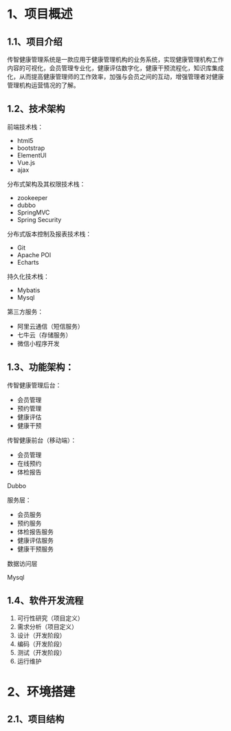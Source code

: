 # 1、项目概述

## 1.1、项目介绍

传智健康管理系统是一款应用于健康管理机构的业务系统，实现健康管理机构工作内容的可视化，会员管理专业化，健康评估数字化，健康干预流程化，知识库集成化，从而提高健康管理师的工作效率，加强与会员之间的互动，增强管理者对健康管理机构运营情况的了解。

## 1.2、技术架构

前端技术栈：

- html5
- bootstrap
- ElementUI
- Vue.js
- ajax

分布式架构及其权限技术栈：

- zookeeper
- dubbo
- SpringMVC
- Spring Security

分布式版本控制及报表技术栈：

- Git
- Apache POI
- Echarts

持久化技术栈：

- Mybatis
- Mysql

第三方服务：

- 阿里云通信（短信服务）
- 七牛云（存储服务）
- 微信小程序开发

## 1.3、功能架构：

传智健康管理后台：

- 会员管理
- 预约管理
- 健康评估
- 健康干预

传智健康前台（移动端）：

- 会员管理
- 在线预约
- 体检报告

Dubbo

服务层：

- 会员服务
- 预约服务
- 体检报告服务
- 健康评估服务
- 健康干预服务

数据访问层

Mysql

## 1.4、软件开发流程

1. 可行性研究（项目定义）
2. 需求分析（项目定义）
3. 设计（开发阶段）
4. 编码（开发阶段）
5. 测试（开发阶段）
6. 运行维护

# 2、环境搭建

## 2.1、项目结构

